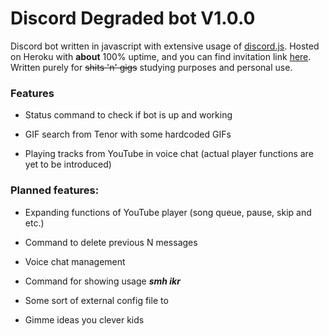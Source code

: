 # Discord Degraded bot V1.0.0

Discord bot written in javascript with extensive usage of [discord.js](https://discord.js.org/#/). Hosted on Heroku with **about** 100% uptime, and you can find invitation link [here](https://discord.com/api/oauth2/authorize?client_id=817734810033848400&permissions=0&scope=bot).
Written purely for ~~shits 'n' gigs~~ studying purposes and personal use.

### Features

- Status command to check if bot is up and working
  
- GIF search from Tenor with some hardcoded GIFs
  
- Playing tracks from YouTube in voice chat (actual player functions are yet to be introduced)

### Planned features:

- Expanding functions of YouTube player (song queue, pause, skip and etc.)

- Command to delete previous N messages

- Voice chat management

- Command for showing usage ***smh ikr***

- Some sort of external config file to

- Gimme ideas you clever kids
